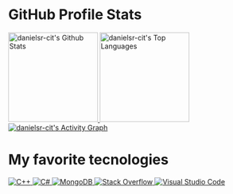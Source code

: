 # GitHub Profile Stats

<a href="https://github.com/danielsr-cit/github-readme-stats">
      <img alt="danielsr-cit's Github Stats" src="https://denvercoder1-github-readme-stats.vercel.app/api?username=danielsr-cit&show_icons=true&count_private=true&theme=react&hide_border=true&bg_color=1F222E&title_color=F85D7F&icon_color=F8D866" height="180em"/>
 </a>
 
<a href="https://github.com/danielsr-cit/github-readme-stats">
    <img alt="danielsr-cit's Top Languages" src="https://denvercoder1-github-readme-stats.vercel.app/api/top-langs/?username=danielsr-cit&langs_count=8&layout=compact&theme=react&hide_border=true&bg_color=1F222E&title_color=F85D7F&icon_color=F8D866" height="180em"/>
</a>

<a href="https://github.com/danielsr-cit/github-readme-activity-graph">
  <img alt="danielsr-cit's Activity Graph" src="https://activity-graph.herokuapp.com/graph?username=danielsr-cit&bg_color=1F222E&color=F8D866&line=F85D7F&point=FFFFFF&hide_border=true" />
</a>

# My favorite tecnologies

<a href="https://github.com/search?q=user%3Adanielsr-cit+is%3Arepo+language%3Acpp">
      <img alt="C++" src="https://img.shields.io/badge/C++%20-%2300599C.svg?logo=c%2B%2B&logoColor=white">
</a>
<a href="https://github.com/search?q=user%3Adanielsr-cit+is%3Arepo+language%3Acsharp">
      <img alt="C#" src="https://img.shields.io/badge/C%23%20-%23239120.svg?logo=c-sharp&logoColor=white">
</a>
<a href="#">
      <img alt="MongoDB" src ="https://img.shields.io/badge/MongoDB-%234ea94b.svg?logo=mongodb&logoColor=white">
</a>
<a href="#">
      <img alt="Stack Overflow" src="https://img.shields.io/badge/-Stack%20Overflow-FE7A16?logo=stack-overflow&logoColor=white">
</a>
<a href="#">
      <img alt="Visual Studio Code" src="https://img.shields.io/badge/Visual%20Studio%20Code-0078d7.svg?logo=visual-studio-code&logoColor=white">
</a>
